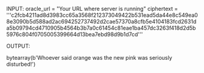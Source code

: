INPUT:
oracle_url = "Your URL where server is running"
ciphertext = '''c2fcb4211ad8d3983cc65a3568f212373049422b531ead5da44e8c549ea08e3090b5d588ad2ac694252737492d2cae57370a8cfb5e4104183fcd2631da5b09794cd4710905b4564b3b7a0c61454c81eae1ba457dc3263f418d2d5b5976c804f0705005399664d13bea7ebd98d9b1d7cd'''

OUTPUT:

bytearray(b'Whoever said orange was the new pink was seriously disturbed!')
